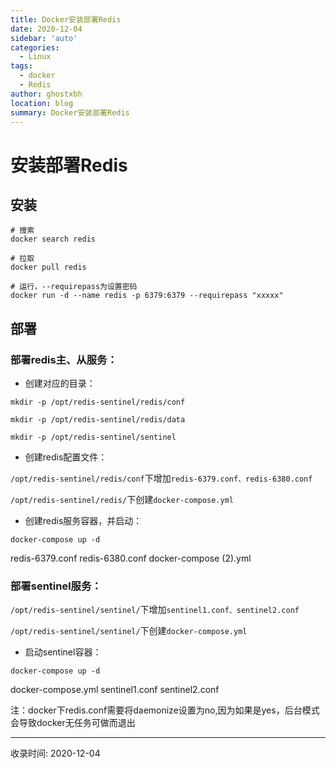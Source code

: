 ```yaml
---
title: Docker安装部署Redis
date: 2020-12-04
sidebar: 'auto'
categories:
  - Linux
tags:
  - docker
  - Redis
author: ghostxbh
location: blog
summary: Docker安装部署Redis
---
```

# 安装部署Redis

## 安装
```shell script
# 搜索
docker search redis

# 拉取
docker pull redis

# 运行，--requirepass为设置密码
docker run -d --name redis -p 6379:6379 --requirepass "xxxxx"
```


## 部署

### 部署redis主、从服务：

- 创建对应的目录：
```shell script
mkdir -p /opt/redis-sentinel/redis/conf

mkdir -p /opt/redis-sentinel/redis/data

mkdir -p /opt/redis-sentinel/sentinel
```


- 创建redis配置文件：

`/opt/redis-sentinel/redis/conf`下增加`redis-6379.conf、redis-6380.conf`

`/opt/redis-sentinel/redis/`下创建`docker-compose.yml`

- 创建redis服务容器，并启动：

```shell script
docker-compose up -d
```
redis-6379.conf
redis-6380.conf
docker-compose (2).yml

### 部署sentinel服务：

`/opt/redis-sentinel/sentinel/`下增加`sentinel1.conf、sentinel2.conf`

`/opt/redis-sentinel/sentinel/`下创建`docker-compose.yml`

- 启动sentinel容器：
```shell script
docker-compose up -d
```
docker-compose.yml
sentinel1.conf
sentinel2.conf

注：docker下redis.conf需要将daemonize设置为no,因为如果是yes，后台模式会导致docker无任务可做而退出

---
收录时间: 2020-12-04

<Vssue :title="$title" />
